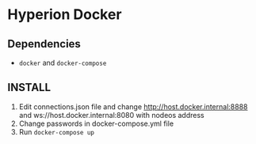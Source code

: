 # Hyperion Docker

## Dependencies
- `docker` and `docker-compose`

## INSTALL
1. Edit connections.json file and change http://host.docker.internal:8888 and ws://host.docker.internal:8080
with nodeos address
2. Change passwords in docker-compose.yml file
3. Run `docker-compose up`
